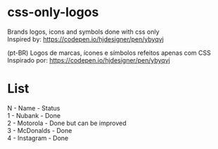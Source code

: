 # css-only-logos
Brands logos, icons and symbols done with css only <br>
Inspired by: https://codepen.io/hjdesigner/pen/ybyqvj

(pt-BR)
Logos de marcas, ícones e símbolos refeitos apenas com CSS <br>
Inspirado por: https://codepen.io/hjdesigner/pen/ybyqvj

# List
N - Name      - Status <br>
1 - Nubank    - Done   <br>
2 - Motorola  - Done but can be improved <br>
3 - McDonalds - Done <br>
4 - Instagram - Done <br>